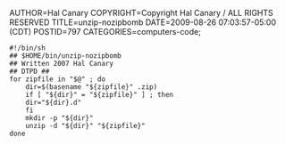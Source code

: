 AUTHOR=Hal Canary
COPYRIGHT=Copyright Hal Canary / ALL RIGHTS RESERVED
TITLE=unzip-nozipbomb
DATE=2009-08-26 07:03:57-05:00 (CDT)
POSTID=797
CATEGORIES=computers-code;

    #!/bin/sh
    ## $HOME/bin/unzip-nozipbomb
    ## Written 2007 Hal Canary
    ## DTPD ##
    for zipfile in "$@" ; do
        dir=$(basename "${zipfile}" .zip)
        if [ "${dir}" = "${zipfile}" ] ; then
    	dir="${dir}.d"
        fi
        mkdir -p "${dir}"
        unzip -d "${dir}" "${zipfile}"
    done
